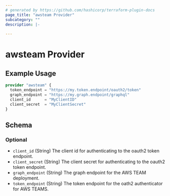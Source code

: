 ```yaml
---
# generated by https://github.com/hashicorp/terraform-plugin-docs
page_title: "awsteam Provider"
subcategory: ""
description: |-
  
---
```


# awsteam Provider



## Example Usage

```terraform
provider "awsteam" {
  token_endpoint = "https://my.token.endpoint/oauth2/token"
  graph_endpoint = "https://my.graph.endpoint/graphql"
  client_id      = "MyClientID"
  client_secret  = "MyClientSecret"
}
```

<!-- schema generated by tfplugindocs -->
## Schema

### Optional

- `client_id` (String) The client id for authenticating to the oauth2 token endpoint.
- `client_secret` (String) The client secret for authenticating to the oauth2 token endpoint.
- `graph_endpoint` (String) The graph endpoint for the AWS TEAM deployment.
- `token_endpoint` (String) The token endpoint for the oath2 authenticator for AWS TEAMS.
